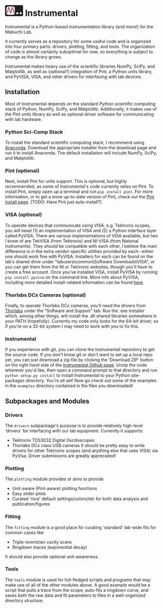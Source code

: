 ![logo] Instrumental
====================

Instrumental is a Python-based instrumentation library (and more!) for the Mabuchi Lab.

It currently serves as a repository for some useful code and is organized into four primary parts: drivers, plotting, fitting, and tools. The organization of code is almost certainly suboptimal for now, so everything is subject to change as the library grows.

Instrumental makes heavy use of the scientific libraries NumPy, SciPy, and Matplotlib, as well as (optional?) integration of Pint, a Python units library, and PyVISA, VISA, and other drivers for interfacing with lab devices.


Installation
------------
Most of Instrumental depends on the standard Python scientific computing stack of Python, NumPy, SciPy, and Matplotlib. Additionally, it makes use of the Pint units library as well as optional driver software for communicating with lab hardware.

### Python Sci-Comp Stack ###
To install the standard scientific computing stack, I recommend using [Anaconda](http://continuum.io/downloads). Download the appropriate installer from the download page and run it to install Anaconda. The default installation will include NumPy, SciPy, and Matplotlib.

### Pint (optional) ###
Next, install Pint for units support. This is optional, but highly recommended, as some of Instrumental's code currently relies on Pint. To install Pint, simply open up a terminal and run `pip install pint`. For more information, or to get a more up-to-date version of Pint, check out the [Pint install page](https://pint.readthedocs.org/en/latest/getting.html). \[TODO: Have Pint just auto-install?\]

### VISA (optional) ###
To operate devices that communicate using VISA, e.g. Tektronix scopes, you will need (1) an implementation of VISA and (2) a Python interface layer called PyVISA. There are various implementations of VISA available, but two I know of are TekVISA (from Tektronix) and NI-VISA (from National Instruments). They *should* be compatible with each other, I believe the main difference is in the extra vendor-specific utilities provided by each--either one should work fine with PyVISA. Installers for each can be found on the lab's shared drive under "labusers\common\Software Downloads\VISA", or you can get them from the NI or Tektronix websites, though you'll have to create a free account. Once you've installed VISA, install PyVISA by running `pip install pyvisa` on the command line. More info about PyVISA, including more detailed install-related information can be found [here](http://pyvisa.readthedocs.org/en/latest/).

### Thorlabs DCx Cameras (optional) ###
Finally, to operate Thorlabs DCx cameras, you'll need the drivers from [Thorlabs](http://www.thorlabs.us/software_pages/ViewSoftwarePage.cfm?Code=DCx) under the "Software and Support" tab. Run the .exe installer which, among other things, will install the .dll shared libraries somewhere in your PATH (hopefully). Currently my code only looks for the 64-bit driver, so if you're on a 32-bit system I may need to work with you to fix this.

### Instrumental ###
If you experience with git, you can clone the Instrumental repository to get the source code. If you don't know git or don't want to set up a local repo yet, you can just download a zip file by clicking the 'Download ZIP' button on the right hand side of the [Instrumental Github page](https://github.com/mabuchilab/Instrumental). Unzip the code wherever you'd like, then open a command prompt to that directory and run `python setup.py install` to install Instrumental to your Python site-packages directory. You're all set! Now go check out some of the examples in the `examples` directory contained in the files you downloaded!


Subpackages and Modules
-----------------------

### Drivers ###
The `drivers` subpackage's purpose is to provide relatively high-level 'drivers' for interfacing with our lab equipment. Currently it supports:
-   Tektronix TDS3032 Digital Oscilloscopes
-   Thorlabs DCx class USB cameras
It should be pretty easy to write drivers for other Tektronix scopes (and anything else that uses VISA) via PyVisa. Driver submissions are greatly appreciated!


### Plotting ###
The `plotting` module provides or aims to provide
-   Unit-aware (Pint-aware) plotting functions
-   Easy slider-plots
-   Curated 'nice' default settings/colors/etc for both data analysis and publication/figures


### Fitting ###
The `fitting` module is a good place for curating 'standard' lab-wide fits for common cases like
-   Triple-lorentzian cavity scans
-   Ringdown traces (exponential decay)

It should also provide optional unit-awareness.


### Tools ###
The `tools` module is used for full-fledged scripts and programs that may make use of all of the other modules above. A good example would be a script that pulls a trace from the scope, auto-fits a ringdown curve, and saves both the raw data and fit parameters to files in a well-organized directory structure.

[logo]: images/logo.png "Instrumental"
